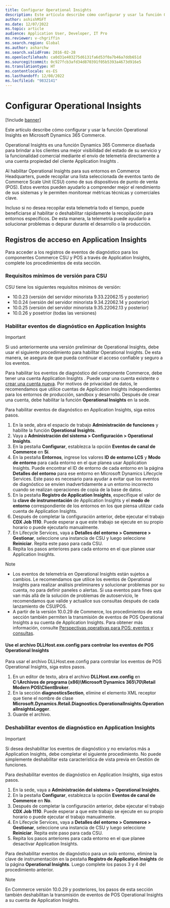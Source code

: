 ```yaml
---
title: Configurar Operational Insights
description: Este artículo describe cómo configurar y usar la función Operational Insights en Microsoft Dynamics 365 Commerce.
author: ashishMSFT
ms.date: 12/07/2022
ms.topic: article
audience: Application User, Developer, IT Pro
ms.reviewer: v-chgriffin
ms.search.region: Global
ms.author: asharchw
ms.search.validFrom: 2016-02-28
ms.openlocfilehash: ca0d31e403275d6131fa6d53f0a7b46a7ddb651d
ms.sourcegitcommit: 0c927fcb3afd34d870391f05b5393a4673d916e5
ms.translationtype: HT
ms.contentlocale: es-ES
ms.lasthandoff: 12/08/2022
ms.locfileid: "9832141"
---
```

# <a name="set-up-operational-insights"></a>Configurar Operational Insights

[!include [banner](../includes/banner.md)]

Este artículo describe cómo configurar y usar la función Operational Insights en Microsoft Dynamics 365 Commerce.

Operational Insights es una función Dynamics 365 Commerce diseñada para brindar a los clientes una mejor visibilidad del estado de su servicio y la funcionalidad comercial mediante el envío de telemetría directamente a una cuenta propiedad del cliente Application Insights .

Al habilitar Operational Insights para sus entornos en Commerce Headquarters, puede recopilar una lista seleccionada de eventos tanto de Commerce Scale Unit (CSU) como de sus dispositivos de punto de venta (POS). Estos eventos pueden ayudarlo a comprender mejor el rendimiento de sus sistemas y le permiten monitorear métricas técnicas y comerciales clave.

Incluso si no desea recopilar esta telemetría todo el tiempo, puede beneficiarse al habilitar o deshabilitar rápidamente la recopilación para entornos específicos. De esta manera, la telemetría puede ayudarlo a solucionar problemas o depurar durante el desarrollo o la producción.

## <a name="access-logs-in-application-insights"></a>Registros de acceso en Application Insights

Para acceder a los registros de eventos de diagnóstico para los componentes Commerce CSU y POS a través de Application Insights, complete los procedimientos de esta sección.

### <a name="minimum-version-requirements-for-csu"></a>Requisitos mínimos de versión para CSU

CSU tiene los siguientes requisitos mínimos de versión:

- 10.0.23 (versión del servidor minorista 9.33.22062.15 y posterior)
- 10.0.24 (versión del servidor minorista 9.34.22062.14 y posterior)
- 10.0.25 (versión del servidor minorista 9.35.22062.13 y posterior)
- 10.0.26 y posetrior (todas las versiones)

### <a name="enable-diagnostic-events-in-application-insights"></a>Habilitar eventos de diagnóstico en Application Insights

> [!IMPORTANT]
> Si usó anteriormente una versión preliminar de Operational Insights, debe usar el siguiente procedimiento para habilitar Operational Insights. De esta manera, se asegura de que pueda continuar el acceso confiable y seguro a los eventos.

Para habilitar los eventos de diagnóstico del componente Commerce, debe tener una cuenta Application Insights . Puede usar una cuenta existente o [crear una cuenta nueva](/azure/azure-monitor/app/create-workspace-resource#create-workspace-based-resource). Por motivos de privacidad de datos, le recomendamos que utilice cuentas de Application Insights independientes para los entornos de producción, sandbox y desarrollo. Después de crear una cuenta, debe habilitar la función **Operational Insights** en la sede.

Para habilitar eventos de diagnóstico en Application Insights, siga estos pasos.

1. En la sede, abra el espacio de trabajo **Administración de funciones** y habilite la función **Operational Insights**.
1. Vaya a **Administración del sistema \> Configuración \> Operational Insights**.
1. En la pestaña **Configurar**, establezca la opción **Eventos de canal de Commerce** en **Sí**.
1. En la pestaña **Entornos**, ingrese los valores **ID de entorno LCS** y **Modo de entorno** para cada entorno en el que planea usar Application Insights. Puede encontrar el ID de entorno de cada entorno en la página **Detalles del entorno** para ese entorno en Microsoft Dynamics Lifecycle Services. Este paso es necesario para ayudar a evitar que los eventos de diagnóstico se envíen inadvertidamente a un entorno incorrecto cuando se realizan operaciones de copia de la base de datos.
1. En la pestaña **Registro de Application Insights**, especifique el valor de la **clave de instrumentación** de Application Insights y el **modo de entorno** correspondiente de los entornos en los que piensa utilizar cada cuenta de Application Insights.
1. Después de completar la configuración anterior, debe ejecutar el trabajo **CDX Job 1110**. Puede esperar a que este trabajo se ejecute en su propio horario o puede ejecutarlo manualmente.
1. En Lifecycle Services, vaya a **Detalles del entorno \> Commerce \> Gestionar**, seleccione una instancia de CSU y luego seleccione **Reiniciar**. Repita este paso para cada CSU.
1. Repita los pasos anteriores para cada entorno en el que planee usar Application Insights.

> [!NOTE]
> - Los eventos de telemetría en Operational Insights están sujetos a cambios. Le recomendamos que utilice los eventos de Operational Insights para realizar análisis preliminares y solucionar problemas por su cuenta, no para definir paneles o alertas. Si usa eventos para fines que van más allá de la solución de problemas de autoservicio, le recomendamos que valide y actualice sus consultas después de cada lanzamiento de CSU/POS.
> - A partir de la versión 10.0.29 de Commerce, los procedimientos de esta sección también permiten la transmisión de eventos de POS Operational Insights a su cuenta de Application Insights. Para obtener más información, consulte [Perspectivas operativas para POS: eventos y consultas](https://download.microsoft.com/download/9/2/b/92be35b0-0e24-4a4d-940d-6f4db29791c0/Operational-Insights-Commerce-POS-events-queries.pdf).

#### <a name="use-the-dllhostexeconfig-file-to-control-pos-operational-insights-events"></a>Use el archivo DLLHost.exe.config para controlar los eventos de POS Operational Insights

Para usar el archivo DLLHost.exe.config para controlar los eventos de POS Operational Insights, siga estos pasos.

1. En un editor de texto, abra el archivo **DLLHost.exe.config** en **C:\\Archivos de programa (x86)\\Microsoft Dynamics 365\\70\\Retail Modern POS\\ClientBroker**.
1. En la sección **diagnosticsSection**, elimine el elemento XML receptor que tiene el nombre de clase **Microsoft.Dynamics.Retail.Diagnostics.OperationalInsights.OperationalInsightsLogger**.
1. Guarde el archivo.

### <a name="disable-diagnostic-events-in-application-insights"></a>Deshabilitar eventos de diagnóstico en Application Insights

> [!IMPORTANT]
> Si desea deshabilitar los eventos de diagnóstico y no enviarlos más a Application Insights, debe completar el siguiente procedimiento. No puede simplemente deshabilitar esta característica de vista previa en Gestión de funciones.

Para deshabilitar eventos de diagnóstico en Application Insights, siga estos pasos.

1. En la sede, vaya a **Administración del sistema \> Operational Insights**.
1. En la pestaña **Configurar**, establezca la opción **Eventos de canal de Commerce** en **No**.
1. Después de completar la configuración anterior, debe ejecutar el trabajo **CDX Job 1110**. Puede esperar a que este trabajo se ejecute en su propio horario o puede ejecutar el trabajo manualmente.
1. En Lifecycle Services, vaya a **Detalles del entorno \> Commerce \> Gestionar**, seleccione una instancia de CSU y luego seleccione **Reiniciar**. Repita este paso para cada CSU.
1. Repita los pasos anteriores para cada entorno en el que planee desactivar Application Insights.

Para deshabilitar eventos de diagnóstico para un solo entorno, elimine la clave de instrumentación en la pestaña **Registro de Application Insights** de la página **Operational Insights**. Luego complete los pasos 3 y 4 del procedimiento anterior.

> [!NOTE]
> En Commerce versión 10.0.29 y posteriores, los pasos de esta sección también deshabilitan la transmisión de eventos de POS Operational Insights a su cuenta de Application Insights. 
